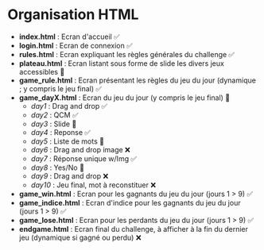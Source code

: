 # Organisation HTML

- **index.html** : Ecran d'accueil ✅
- **login.html** : Ecran de connexion ✅
- **rules.html** : Ecran expliquant les règles générales du challenge ✅
- **plateau.html** : Ecran listant sous forme de slide les divers jeux accessibles 💬
- **game_rule.html** : Ecran présentant les règles du jeu du jour (dynamique ; y compris le jeu final) ✅
- **game_dayX.html** : Ecran du jeu du jour (y compris le jeu final) 💬
    - *day1* : Drag and drop ✅
    - *day2* : QCM ✅
    - *day3* : Slide 💬
    - *day4* : Reponse ✅
    - *day5* : Liste de mots 💬
    - *day6* : Drag and drop image ❌
    - *day7* : Réponse unique w/Img ✅
    - *day8* : Yes/No 💬
    - *day9* : Drag and drop ❌
    - *day10* : Jeu final, mot à reconstituer ❌
- **game_win.html** : Ecran pour les gagnants du jeu du jour (jours 1 > 9) ✅
- **game_indice.html** : Ecran d'indice pour les gagnants du jeu du jour (jours 1 > 9) ✅
- **game_lose.html** : Ecran pour les perdants du jeu du jour (jours 1 > 9) ✅
- **endgame.html** : Ecran final du challenge, à afficher à la fin du dernier jeu (dynamique si gagné ou perdu) ❌